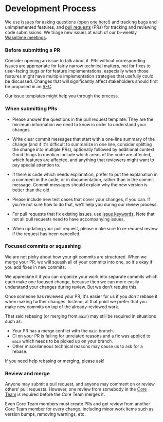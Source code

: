 # Development Process

We use [issues] for asking questions ([open one here][newissue]!) and tracking
bugs and unimplemented features, and [pull requests] (PRs) for tracking and
reviewing code submissions. We triage new issues at each of our bi-weekly
[Wasmtime meetings][meetings].

### Before submitting a PR

Consider opening an issue to talk about it. PRs without corresponding issues
are appropriate for fairly narrow technical matters, not for fixes to
user-facing bugs or for feature implementations, especially when those features
might have multiple implementation strategies that usefully could be
discussed. Changes that will significantly affect stakeholders should first be
proposed in an [RFC](./contributing-rfc-process.md).

Our issue templates might help you through the process.

### When submitting PRs

 - Please answer the questions in the pull request template. They are the
   minimum information we need to know in order to understand your changes.

 - Write clear commit messages that start with a one-line summary of the
   change (and if it's difficult to summarize in one line, consider
   splitting the change into multiple PRs), optionally followed by
   additional context. Good things to mention include which areas of the
   code are affected, which features are affected, and anything that
   reviewers might want to pay special attention to.

 - If there is code which needs explanation, prefer to put the explanation in a
   comment in the code, or in documentation, rather than in the commit message.
   Commit messages should explain why the new version is better than the old.

 - Please include new test cases that cover your changes, if you can. If you're
   not sure how to do that, we'll help you during our review process.

 - For pull requests that fix existing issues, use [issue keywords]. Note that
   not all pull requests need to have accompanying issues.

 - When updating your pull request, please make sure to re-request review if
   the request has been cancelled.

### Focused commits or squashing

We are not picky about how your git commits are structured. When we merge your
PR, we will squash all of your commits into one, so it's okay if you add fixes
in new commits.

We appreciate it if you can organize your work into separate commits which each
make one focused change, because then we can more easily understand your
changes during review. But we don't require this.

Once someone has reviewed your PR, it's easier for us if you _don't_ rebase it
when making further changes. Instead, at that point we prefer that you make new
commits on top of the already-reviewed work.

That said rebasing (or merging from `main`) may still be required in situations
such as:

* Your PR has a merge conflict with the `main` branch.
* CI on your PR is failing for unrelated reasons and a fix was applied to `main`
  which needs to be picked up on your branch.
* Other miscellaneous technical reasons may cause us to ask for a rebase.

If you need help rebasing or merging, please ask!

### Review and merge

Anyone may submit a pull request, and anyone may comment on or review others'
pull requests. However, one review from somebody in the [Core Team] is required
before the Core Team merges it.

Even Core Team members must create PRs and get review from another Core Team
member for every change, including minor work items such as version bumps,
removing warnings, etc.

[issues]: https://guides.github.com/features/issues/
[pull requests]: https://help.github.com/articles/about-pull-requests/
[issue keywords]: https://help.github.com/articles/closing-issues-using-keywords/
[Core Team]: https://github.com/orgs/bytecodealliance/people/
[newissue]: https://github.com/bytecodealliance/wasmtime/issues/new
[meetings]: https://github.com/bytecodealliance/meetings/tree/main/wasmtime
